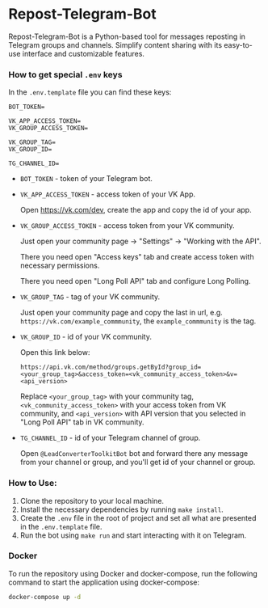 # Repost-Telegram-Bot

Repost-Telegram-Bot is a Python-based tool for messages reposting in Telegram groups and channels.
Simplify content sharing with its easy-to-use interface and customizable features.

### How to get special `.env` keys

In the `.env.template` file you can find these keys:

```dotenv
BOT_TOKEN=

VK_APP_ACCESS_TOKEN=
VK_GROUP_ACCESS_TOKEN=

VK_GROUP_TAG=
VK_GROUP_ID=

TG_CHANNEL_ID=
```

- `BOT_TOKEN` - token of your Telegram bot.
- `VK_APP_ACCESS_TOKEN` - access token of your VK App.

  Open https://vk.com/dev, create the app and copy the id of your app.

- `VK_GROUP_ACCESS_TOKEN` - access token from your VK community.

  Just open your community page -> "Settings" -> "Working with the API".

  There you need open "Access keys" tab and create access token with necessary permissions.

  There you need open "Long Poll API" tab and configure Long Polling.

- `VK_GROUP_TAG` - tag of your VK community.

  Just open your community page and copy the last in url,
  e.g. `https://vk.com/example_commmunity`, the `example_commmunity` is the tag.

- `VK_GROUP_ID` - id of your VK community.

  Open this link below:
  ```url
  https://api.vk.com/method/groups.getById?group_id=<your_group_tag>&access_token=<vk_community_access_token>&v=<api_version>
  ```
  Replace `<your_group_tag>` with your community tag,
  `<vk_community_access_token>` with your access token from VK community,
  and `<api_version>` with API version that you selected in "Long Poll API" tab in VK community.

- `TG_CHANNEL_ID` - id of your Telegram channel of group.

  Open `@LeadConverterToolkitBot` bot and forward there any message from your channel or group,
  and you'll get id of your channel or group.

### How to Use:

1. Clone the repository to your local machine.
2. Install the necessary dependencies by running `make install`.
3. Create the `.env` file in the root of project and set all what are presented in the `.env.template` file.
4. Run the bot using `make run` and start interacting with it on Telegram.

### Docker

To run the repository using Docker and docker-compose,
run the following command to start the application using docker-compose:

```bash
docker-compose up -d
```
